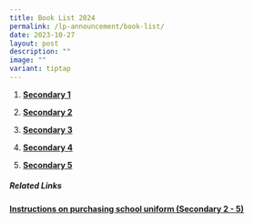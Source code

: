 ```yaml
---
title: Book List 2024
permalink: /lp-announcement/book-list/
date: 2023-10-27
layout: post
description: ""
image: ""
variant: tiptap
---
```

<ol data-tight="true" class="tight"><li><p><strong><a href="https://drive.google.com/file/d/1pWv7H3ThRsyANhPVBTYdWTQu0b4vCXPl/view?usp=sharing" rel="noopener noreferrer nofollow" target="_blank">Secondary 1</a></strong></p></li><li><p><strong><a href="https://drive.google.com/file/d/1ofzWJlZkYqWU8Evcj7QugxOhdHU4tlzf/view?usp=sharing" rel="noopener noreferrer nofollow" target="_blank">Secondary 2</a></strong></p></li><li><p><strong><a href="https://drive.google.com/file/d/1bHIfIItK7UX1Cx4Ra8iadBTo4bATbH3o/view?usp=sharing" rel="noopener noreferrer nofollow" target="_blank">Secondary 3</a></strong></p></li><li><p><strong><a href="https://drive.google.com/file/d/1Y5jaUEp7Wb3MZgj2lnyD3kO6VfbOOgjO/view?usp=sharing" rel="noopener noreferrer nofollow" target="_blank">Secondary 4</a></strong></p></li><li><p><strong><a href="https://drive.google.com/file/d/18hWZPxo-vE8TE1GASs_17ShNi0NLqkXT/view?usp=sharing" rel="noopener noreferrer nofollow" target="_blank">Secondary 5</a></strong></p></li></ol><h5><strong>Related Links</strong></h5><p><strong><a href="https://drive.google.com/file/d/1hf2MK2EdDe_QyiH0U8-HbNNWfNJdPeqX/view?usp=sharing" rel="noopener noreferrer nofollow" target="_blank">Instructions on purchasing school uniform (Secondary 2 - 5)</a></strong></p>